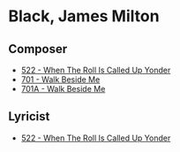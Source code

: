 # Black, James Milton

## Composer

- [522 - When The Roll Is Called Up Yonder](/hymns/522.md)
- [701 - Walk Beside Me](/hymns/701.md)
- [701A - Walk Beside Me](/hymns/701A.md)

## Lyricist

- [522 - When The Roll Is Called Up Yonder](/hymns/522.md)

